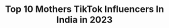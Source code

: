 ---
title: Top 10 Mothers TikTok Influencers In India in 2023
description: >-
  Find top mothers TikTok influencers in India in 2023. Most popular hashtags: #foryou #foryoupage #tiktok #tiktokindia.
platform: TikTok
hits: 819
text_top: Discover the best TikTok influencers on inBeat.
text_bottom: Our database aggregates 819 TikTok influencers like this in India for you to pitch.
profiles:
  - username: "neetu_joshipant"
    fullname: >-
      Neetu Joshi Pant
    bio: >-
      Beautiful Wife Responsible Mother Teacher Tiktok just for Fun Follow and Smile😊
    location: "India"
    followers: 4864
    engagement: 2546
    commentsToLikes: 0.071509
    id: ckbb6ojtrwqpz0j23ryv14weh
    verified: false
    hashtags: "#foryou, #tiktok, #duet, #neetu"
  - username: "nagamanupapa"
    fullname: >-
      Sumathi Rajinikant
    bio: >-
      😎BEING HUMAN😎 😎STR Rasigai😎 😎"♥️Necessity is the Mother of Invention ♥️"😎
    location: "India"
    followers: 36200
    engagement: 1090
    commentsToLikes: 0.064049
    id: cka8hocsjbssz0i78fd4xpq2p
    verified: false
    hashtags: "#duet, #photomagic"
  - username: "eliayaraja"
    fullname: >-
      Eliaya Raja
    bio: >-
       13.3.89🎂🎂 my Anjael is my mother &wife 
    location: "India"
    followers: 101300
    engagement: 1389
    commentsToLikes: 0.023905
    id: ck9m0ovs3atb60j78rrqi28ow
    verified: false
    hashtags: "#eliayaraja, #100k"
  - username: "amoghkalki143"
    fullname: >-
      AMOGHTRIVENI
    bio: >-
      MOTHER'S👩‍👦LOVE 💕 ನಾನು ತುಂಬಾ ಕೆಟ್ಟವನು ಬಣ್ಣ ಬಣ್ಣದ ಮಾತು ಹೇಳುವಷ್ಟು ಒಳ್ಳೇಯವನಲ್ಲ
    location: "India"
    followers: 125200
    engagement: 1315
    commentsToLikes: 0.024366
    id: cka8ip88jgfqb0i785pwfqsp2
    verified: false
    hashtags: "#musicstarkannada, #amoghalone, #amoghkalki143, #amoghkalki"
  - username: "mishra_sweety6299"
    fullname: >-
      Sweety mishra
    bio: >-
      My mother is my lifeline...❤️❤️
    location: "India"
    followers: 20100
    engagement: 5637
    commentsToLikes: 0.024580
    id: ckbr83kabn4mr0j23ymylq1ca
    verified: false
    hashtags: "#tiktokmv, #tiktokindia, #mishra, #tiktok"
  - username: "poojashaggy"
    fullname: >-
      Shagun nagrani 
    bio: >-
      Motherhood self love & more❤️ Baby food recipe & fun 👅💃 Instagram- Poojakhemi
    location: "India"
    followers: 451700
    engagement: 329
    commentsToLikes: 0.041050
    id: ck81rzqi0oy4d0j78v4v70eom
    verified: true
    hashtags: "#baby, #foodrecipe, #funny, #babydiet"
  - username: "farhashaik786"
    fullname: >-
      Farha Naz✔️
    bio: >-
      Single mother can do lot without......,.,,,,,,,,,...:
    location: "India"
    followers: 27400
    engagement: 1354
    commentsToLikes: 0.020975
    id: cka9lt6k031e10i78ynaeva8j
    verified: false
    hashtags: "#trend, #foryoupage, #owaise, #miyabhai"
  - username: "yashmitha_milkystar"
    fullname: >-
      milkyStar
    bio: >-
      Milky👩🏻 mother 1st cry Jan 12th Milky 👧1st Cry May13 Milky father👨🏻 1st cry
    location: "India"
    followers: 2174
    engagement: 1030
    commentsToLikes: 0.025474
    id: ckbkixsgxbjtj0j230z7xt78r
    verified: false
    hashtags: "#tiktok, #sharethecare, #tiktokindia, #swagstepchallenge"
  - username: "ritikaprasad21"
    fullname: >-
      Miss.Ritik@_21
    bio: >-
      💖ur WINKYGIRL21 ❤️ur mother 😎live w/passion 👉use#winkygirl21 💖for tiktokers
    location: "India"
    followers: 223600
    engagement: 825
    commentsToLikes: 0.021514
    id: ckce5kdr4k3tc0j2373dvphzc
    verified: false
    hashtags: "#winkygirl21, #champibeats, #handwashchallenge, #stayathome"
  - username: "syednaved3255"
    fullname: >-
      Syednaved3255
    bio: >-
      east ho ya west my father's mother is best Allah mere maa🤱 bapp ko slamat rakhe
    location: "India"
    followers: 2242
    engagement: 3696
    commentsToLikes: 0.015493
    id: ckavimfn9qy3z0j2372zhiabd
    verified: false
    hashtags: "#vairal, #syedsalman3255, #meri, #respect"
---
